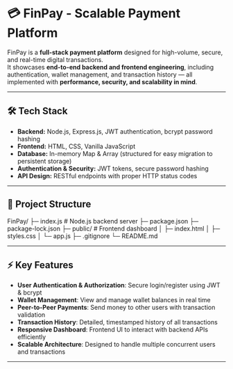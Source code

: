 # 💳 FinPay - Scalable Payment Platform

FinPay is a **full-stack payment platform** designed for high-volume, secure, and real-time digital transactions.  
It showcases **end-to-end backend and frontend engineering**, including authentication, wallet management, and transaction history — all implemented with **performance, security, and scalability in mind**.

---

## 🛠 Tech Stack

- **Backend:** Node.js, Express.js, JWT authentication, bcrypt password hashing
- **Frontend:** HTML, CSS, Vanilla JavaScript
- **Database:** In-memory Map & Array (structured for easy migration to persistent storage)
- **Authentication & Security:** JWT tokens, secure password hashing
- **API Design:** RESTful endpoints with proper HTTP status codes

---

## 📁 Project Structure

FinPay/
├─ index.js # Node.js backend server
├─ package.json
├─ package-lock.json
├─ public/ # Frontend dashboard
│ ├─ index.html
│ ├─ styles.css
│ └─ app.js
├─ .gitignore
└─ README.md

---

## ⚡ Key Features

- **User Authentication & Authorization**: Secure login/register using JWT & bcrypt
- **Wallet Management**: View and manage wallet balances in real time
- **Peer-to-Peer Payments**: Send money to other users with transaction validation
- **Transaction History**: Detailed, timestamped history of all transactions
- **Responsive Dashboard**: Frontend UI to interact with backend APIs efficiently
- **Scalable Architecture**: Designed to handle multiple concurrent users and transactions

---

